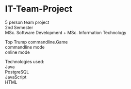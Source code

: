 # IT-Team-Project
5 person team project <br>
2nd Semester <br>
MSc. Software Development + MSc. Information Technology <br>

Top Trump commandline.Game <br>
commandline mode <br>
online mode  <br>

Technologies used: <br>
Java <br>
PostgreSQL <br>
JavaScript <br>
HTML  <br>
